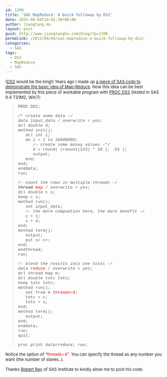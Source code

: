 ```yaml
---
id: 1396
title: 'SAS MapReduce: A Quick Followup by DS2'
date: 2015-09-04T14:01:30+00:00
author: Jiangtang Hu
layout: post
guid: http://www.jiangtanghu.com/blog/?p=1396
permalink: /2015/09/04/sas-mapreduce-a-quick-followup-by-ds2/
categories:
  - SAS
tags:
  - DS2
  - MapReduce
  - SAS
---
```

<font size="2">(</font><a href="https://support.sas.com/documentation/cdl/en/proc/67916/HTML/default/viewer.htm#n0ox2hnyx7twb2n13200g5hqqsmy.htm" target="_blank"><font size="2">DS2</font></a> <font size="2">would be the king!) Years ago I made up </font><a href="http://www.jiangtanghu.com/blog/2011/10/04/map-and-reduce-in-mapreduce-a-sas-illustration/" target="_blank"><font size="2">a piece of SAS code to demonstrate the basic idea of Map-Reduce</font></a><font size="2">. Now this idea can be best implemented by this piece of workable program with </font><a href="https://support.sas.com/documentation/cdl/en/proc/67916/HTML/default/viewer.htm#n0ox2hnyx7twb2n13200g5hqqsmy.htm" target="_blank"><font size="2">PROC DS2</font></a> <font size="2">(tested in SAS 9.4 TS1M2, Win7):</font>

> <font size="2" face="Courier New">PROC DS2;</font>
> 
> <font size="2" face="Courier New">/* create some data &#8211;*/ <br />data input_data / overwrite = yes; <br />dcl double d; <br />method init(); <br />&#160;&#160; dcl int i; <br />&#160;&#160; do i = 1 to 10000000; <br />&#160;&#160;&#160;&#160;&#160; /*&#8211; create some money values &#8211;*/ <br />&#160;&#160;&#160;&#160;&#160; d = round( (ranuni(123) * 10 ), .01 ); <br />&#160;&#160;&#160;&#160;&#160; output; <br />&#160;&#160; end; <br />end; <br />enddata; <br />run;</font>
> 
> <font size="2" face="Courier New">/*&#8211; count the rows in multiple threads &#8211;*/ <br /><strong>thread</strong> <font color="#ff0000">map</font> / overwrite = yes; <br />dcl double c s; <br />keep c s; <br />method run(); <br />&#160;&#160; set input_data; <br />&#160;&#160; /*&#8211; the more compuation here, the more benefit &#8211;*/ <br />&#160;&#160; c + 1; <br />&#160;&#160; s + d; <br />end; <br />method term(); <br />&#160;&#160; output; <br />&#160;&#160; put s= c=; <br />end; <br />endthread; <br />run;</font>
> 
> <font size="2" face="Courier New">/*&#8211; blend the results into one total &#8211;*/ <br />data <font color="#ff0000">reduce</font> / overwrite = yes; <br />dcl thread map m; <br />dcl double totc tots; <br />keep totc tots; <br />method run(); <br />&#160;&#160; set from m <font color="#ff0000">threads=4</font>; <br />&#160;&#160; totc + c; <br />&#160;&#160; tots + s; <br />end; <br />method term(); <br />&#160;&#160; output; <br />end; <br />enddata; <br />run; <br />quit;</font>
> 
> <font size="2" face="Courier New">proc print data=reduce; run; <br /></font>

<font size="2">Notice the option of “<font color="#ff0000">threads=4</font>”. You can specify the thread as any number you want (the number of slaves..).</font>

<font size="2">Thanks </font><a href="https://www.linkedin.com/pub/robert-ray/29/814/b73" target="_blank"><font size="2">Robert Ray</font></a> <font size="2">of SAS Institute to kindly allow me to post his code.</font>
